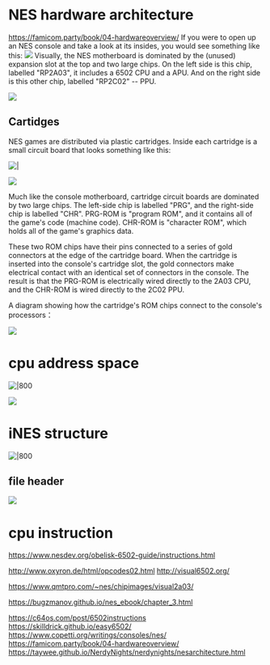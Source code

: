 # NES hardware architecture
https://famicom.party/book/04-hardwareoverview/
If you were to open up an NES console and take a look at its insides, you would see something like this:
![](https://www.copetti.org/images/consoles/nes/_hu31e3638c2fc7a9de9f39a1bcb4bd9501_354137_7dbeaac9fb0451009e405b875830ef5e.webp)
Visually, the NES motherboard is dominated by the (unused) expansion slot at the top and two large chips. On the left side is this chip, labelled "RP2A03", it includes a 6502 CPU and a APU. And on the right side is this other chip, labelled "RP2C02" -- PPU.


![](https://www.copetti.org/images/consoles/nes/_hu05662e9582b538ada21b1313ba043bdc_267_a1cb762036ab1714936b0b8b329ac461.webp)

## Cartidges

NES games are distributed via plastic cartridges. Inside each cartridge is a small circuit board that looks something like this:

![|](https://famicom.party/processed_images/1803686258d292b900.jpg)

![](https://www.copetti.org/images/consoles/nes/_hu901c88f2e32815a78c9694e3a21f7cdf_72344_512bbe6425cebdc421279d68dfb42911.webp)

Much like the console motherboard, cartridge circuit boards are dominated by two large chips. The left-side chip is labelled "PRG", and the right-side chip is labelled "CHR". PRG-ROM is "program ROM", and it contains all of the game's code (machine code). CHR-ROM is "character ROM", which holds all of the game's graphics data.

These two ROM chips have their pins connected to a series of gold connectors at the edge of the cartridge board. When the cartridge is inserted into the console's cartridge slot, the gold connectors make electrical contact with an identical set of connectors in the console. The result is that the PRG-ROM is electrically wired directly to the 2A03 CPU, and the CHR-ROM is wired directly to the 2C02 PPU.

A diagram showing how the cartridge's ROM chips connect to the console's processors：

![](https://famicom.party/processed_images/a60b5e4c195a267c00.jpg)


# cpu address space

![|800](https://bugzmanov.github.io/nes_ebook/images/ch3/cpu_registers_memory.png)


![](https://www.zupimages.net/up/20/34/ffkd.png)


# iNES structure

![|800](https://bugzmanov.github.io/nes_ebook/images/ch5/image_2_ines_file_format.png)

##  file header
![](https://bugzmanov.github.io/nes_ebook/images/ch5/image_3_ines_header.png)


# cpu instruction

https://www.nesdev.org/obelisk-6502-guide/instructions.html

http://www.oxyron.de/html/opcodes02.html
http://visual6502.org/

https://www.qmtpro.com/~nes/chipimages/visual2a03/

https://bugzmanov.github.io/nes_ebook/chapter_3.html

https://c64os.com/post/6502instructions
https://skilldrick.github.io/easy6502/
https://www.copetti.org/writings/consoles/nes/
https://famicom.party/book/04-hardwareoverview/
https://taywee.github.io/NerdyNights/nerdynights/nesarchitecture.html
